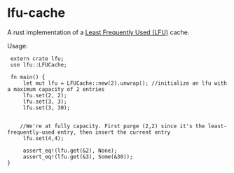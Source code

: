 # lfu-cache
A rust implementation of a [Least Frequently Used (LFU)](https://en.wikipedia.org/wiki/Least_frequently_used) cache.




Usage:
```
 extern crate lfu;
 use lfu::LFUCache;

 fn main() {
     let mut lfu = LFUCache::new(2).unwrap(); //initialize an lfu with a maximum capacity of 2 entries
     lfu.set(2, 2);
     lfu.set(3, 3);
     lfu.set(3, 30);
    
    
    //We're at fully capacity. First purge (2,2) since it's the least-frequently-used entry, then insert the current entry
     lfu.set(4,4); 
    
     assert_eq!(lfu.get(&2), None);
     assert_eq!(lfu.get(&3), Some(&30));
}
```
